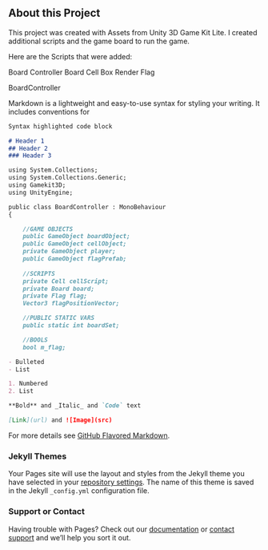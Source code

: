 ## About this Project

This project was created with Assets from Unity 3D Game Kit Lite. I created additional scripts and the game board to run the game.

Here are the Scripts that were added:

Board Controller
Board
Cell
Box Render
Flag


BoardController

Markdown is a lightweight and easy-to-use syntax for styling your writing. It includes conventions for

```markdown
Syntax highlighted code block

# Header 1
## Header 2
### Header 3

using System.Collections;
using System.Collections.Generic;
using Gamekit3D;
using UnityEngine;

public class BoardController : MonoBehaviour
{

    //GAME OBJECTS
    public GameObject boardObject;
    public GameObject cellObject;
    private GameObject player;
    public GameObject flagPrefab;
    
    //SCRIPTS
    private Cell cellScript;
    private Board board;
    private Flag flag;
    Vector3 flagPositionVector;

    //PUBLIC STATIC VARS
    public static int boardSet;

    //BOOLS
    bool m_flag;

- Bulleted
- List

1. Numbered
2. List

**Bold** and _Italic_ and `Code` text

[Link](url) and ![Image](src)
```

For more details see [GitHub Flavored Markdown](https://guides.github.com/features/mastering-markdown/).

### Jekyll Themes

Your Pages site will use the layout and styles from the Jekyll theme you have selected in your [repository settings](https://github.com/ganzabeans/Minesweeper-3D/settings). The name of this theme is saved in the Jekyll `_config.yml` configuration file.

### Support or Contact

Having trouble with Pages? Check out our [documentation](https://help.github.com/categories/github-pages-basics/) or [contact support](https://github.com/contact) and we’ll help you sort it out.
